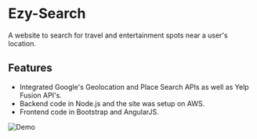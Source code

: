 # Ezy-Search

A website to search for travel and entertainment spots near a user's location. 

## Features
- Integrated Google's Geolocation and Place Search APIs 
as well as Yelp Fusion API's. 
- Backend code in Node.js and the site was setup on AWS.
- Frontend code in Bootstrap and AngularJS.

![Demo](https://user-images.githubusercontent.com/17532089/45863997-57dbca00-bd2d-11e8-80e8-5fee83ae76a8.gif)
